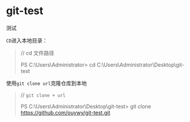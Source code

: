 # git-test
测试

`CD`进入本地目录：

> // cd 文件路径
>
> PS C:\Users\Administrator> cd C:\Users\Administrator\Desktop\git-test

使用`git clone url`克隆仓库到本地

> // `git clone + url`
>
> PS C:\Users\Administrator\Desktop\git-test> git clone https://github.com/ouywy/git-test.git

